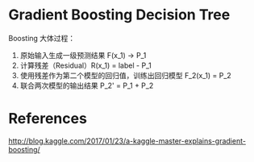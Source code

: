 # Gradient Boosting Decision Tree
Boosting 大体过程：

1. 原始输入生成一级预测结果 F(x_1) -> P_1
2. 计算残差（Residual）R(x_1) = label - P_1
3. 使用残差作为第二个模型的回归值，训练出回归模型 F_2(x_1) = P_2
4. 联合两次模型的输出结果 P_2' = P_1 + P_2

# References
http://blog.kaggle.com/2017/01/23/a-kaggle-master-explains-gradient-boosting/
